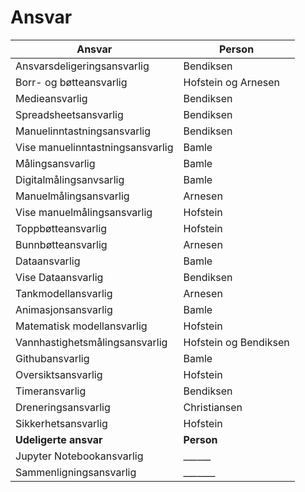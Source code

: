 # Ansvar

Ansvar | Person
---|---
Ansvarsdeligeringsansvarlig | Bendiksen
Borr- og bøtteansvarlig | Hofstein og Arnesen
Medieansvarlig | Bendiksen
Spreadsheetsansvarlig | Bendiksen
Manuelinntastningsansvarlig | Bendiksen
Vise manuelinntastningsansvarlig | Bamle
Målingsansvarlig | Bamle
Digitalmålingsanvsarlig | Bamle
Manuelmålingsansvarlig | Arnesen
Vise manuelmålingsansvarlig | Hofstein
Toppbøtteansvarlig | Hofstein
Bunnbøtteansvarlig | Arnesen
Dataansvarlig | Bamle
Vise Dataansvarlig | Bendiksen
Tankmodellansvarlig | Arnesen
Animasjonsansvarlig | Bamle
Matematisk modellansvarlig | Hofstein
Vannhastighetsmålingsansvarlig | Hofstein og Bendiksen
Githubansvarlig | Bamle
Oversiktsansvarlig | Hofstein
Timeransvarlig | Bendiksen
Dreneringsansvarlig |  Christiansen
Sikkerhetsansvarlig | Hofstein
**Udeligerte ansvar** | **Person**
Jupyter Notebookansvarlig | ______
Sammenligningsansvarlig  | _______
